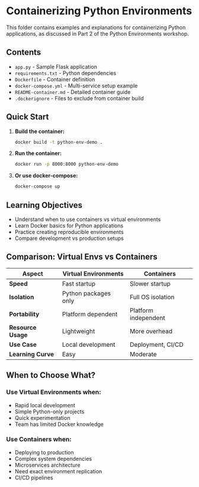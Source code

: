 # Containerizing Python Environments

This folder contains examples and explanations for containerizing Python applications, as discussed in Part 2 of the Python Environments workshop.

## Contents

- `app.py` - Sample Flask application
- `requirements.txt` - Python dependencies
- `Dockerfile` - Container definition
- `docker-compose.yml` - Multi-service setup example
- `README-container.md` - Detailed container guide
- `.dockerignore` - Files to exclude from container build

## Quick Start

1. **Build the container:**
   ```bash
   docker build -t python-env-demo .
   ```

2. **Run the container:**
   ```bash
   docker run -p 8000:8000 python-env-demo
   ```

3. **Or use docker-compose:**
   ```bash
   docker-compose up
   ```

## Learning Objectives

- Understand when to use containers vs virtual environments
- Learn Docker basics for Python applications
- Practice creating reproducible environments
- Compare development vs production setups

## Comparison: Virtual Envs vs Containers

| Aspect | Virtual Environments | Containers |
|--------|---------------------|------------|
| **Speed** | Fast startup | Slower startup |
| **Isolation** | Python packages only | Full OS isolation |
| **Portability** | Platform dependent | Platform independent |
| **Resource Usage** | Lightweight | More overhead |
| **Use Case** | Local development | Deployment, CI/CD |
| **Learning Curve** | Easy | Moderate |

## When to Choose What?

### Use Virtual Environments when:
- Rapid local development
- Simple Python-only projects
- Quick experimentation
- Team has limited Docker knowledge

### Use Containers when:
- Deploying to production
- Complex system dependencies
- Microservices architecture
- Need exact environment replication
- CI/CD pipelines
